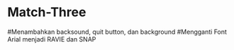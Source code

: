 # Match-Three
#Menambahkan backsound, quit button, dan background
#Mengganti Font Arial menjadi RAVIE dan SNAP
